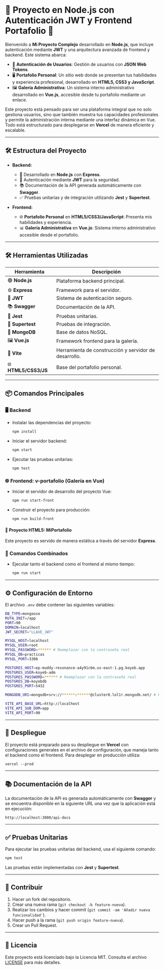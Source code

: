 # 🚀 Proyecto en Node.js con Autenticación JWT y Frontend Portafolio 📂

Bienvenido a **Mi Proyecto Complejo** desarrollado en **Node.js**, que incluye autenticación mediante **JWT** y una arquitectura avanzada de frontend y backend. Este sistema abarca:

- 🔐 **Autenticación de Usuarios**: Gestión de usuarios con **JSON Web Tokens**.
- 🖥️ **Portafolio Personal**: Un sitio web donde se presentan tus habilidades y experiencia profesional, desarrollado en **HTML5, CSS3 y JavaScript**.
- 🖼️ **Galería Administrativa**: Un sistema interno administrativo desarrollado en **Vue.js**, accesible desde tu portafolio mediante un enlace.

Este proyecto está pensado para ser una plataforma integral que no solo gestiona usuarios, sino que también muestra tus capacidades profesionales y permite la administración interna mediante una interfaz dinámica en Vue. Todo está estructurado para desplegarse en **Vercel** de manera eficiente y escalable.

---

## 🛠️ Estructura del Proyecto

- **Backend:**
  - 🔧 Desarrollado en **Node.js** con **Express**.
  - 🔐 Autenticación mediante **JWT** para la seguridad.
  - 📚 Documentación de la API generada automáticamente con **Swagger**.
  - ✅ Pruebas unitarias y de integración utilizando **Jest** y **Supertest**.

- **Frontend:**
  - 🌐 **Portafolio Personal** en **HTML5/CSS3/JavaScript**: Presenta mis habilidades y experiencia.
  - 📊 **Galería Administrativa** en **Vue.js**: Sistema interno administrativo accesible desde el portafolio.

---

## 🛠️ Herramientas Utilizadas

| **Herramienta** | **Descripción** |
| --- | --- |
| 🟢 **Node.js** | Plataforma backend principal. |
| ⚙️ **Express** | Framework para el servidor. |
| 🔐 **JWT** | Sistema de autenticación seguro. |
| 📚 **Swagger** | Documentación de la API. |
| 🧪 **Jest** | Pruebas unitarias. |
| 🧪 **Supertest** | Pruebas de integración. |
| 🍃 **MongoDB** | Base de datos NoSQL. |
| 🖼️ **Vue.js** | Framework frontend para la galería. |
| 🚀 **Vite** | Herramienta de construcción y servidor de desarrollo. |
| 🌐 **HTML5/CSS3/JS** | Base del portafolio personal. |

---

## 📦 Comandos Principales

### 🖥️ Backend

- Instalar las dependencias del proyecto:
  ```bash
  npm install
  ```

- Iniciar el servidor backend:
  ```bash
  npm start
  ```

- Ejecutar las pruebas unitarias:
  ```bash
  npm test
  ```

### 🌐 Frontend: v-portafolio (Galería en Vue)

- Iniciar el servidor de desarrollo del proyecto Vue:
  ```bash
  npm run start-front
  ```

- Construir el proyecto para producción:
  ```bash
  npm run build-front
  ```

#### 📂 Proyecto HTML5: MiPortafolio

Este proyecto es servido de manera estática a través del servidor **Express**.

### 🔄 Comandos Combinados

- Ejecutar tanto el backend como el frontend al mismo tiempo:
  ```bash
  npm run start
  ```

---

## ⚙️ Configuración de Entorno

El archivo `.env` debe contener las siguientes variables:

```bash
DB_TYPE=mongoose
RUTA_INIT=/app
PORT=90
DOMAIN=localhost
JWT_SECRET="LLAVE_JWT"

MYSQL_HOST=localhost
MYSQL_USER=root
MYSQL_PASSWORD=****** # Reemplazar con la contraseña real
MYSQL_DB=practicas
MYSQL_PORT=3306

POSTGRES_HOST=ep-muddy-resonance-a4y91c6m.us-east-1.pg.koyeb.app
POSTGRES_USER=koyeb-adm
POSTGRES_PASSWORD=****** # Reemplazar con la contraseña real
POSTGRES_DB=koyebdb
POSTGRES_PORT=5432

MONGODB_URI=mongodb+srv://******:******@cluster0.lol1r.mongodb.net/ # Reemplazar con el URI completo

VITE_API_BASE_URL=http://localhost
VITE_API_SUB_DOM=app
VITE_API_PORT=90
```

---

## 🚀 Despliegue

El proyecto está preparado para su despliegue en **Vercel** con configuraciones generales en el archivo de configuración, que maneja tanto el backend como el frontend. Para desplegar en producción utiliza:

```
vercel --prod
```
---

## 📚 Documentación de la API

La documentación de la API es generada automáticamente con **Swagger** y se encuentra disponible en la siguiente URL una vez que la aplicación está en ejecución:

```
http://localhost:3000/api-docs
```

---

## ✅ Pruebas Unitarias

Para ejecutar las pruebas unitarias del backend, usa el siguiente comando:

```bash
npm test
```

Las pruebas están implementadas con **Jest** y **Supertest**.

---

## 🤝 Contribuir

1. Hacer un fork del repositorio.
2. Crear una nueva rama (`git checkout -b feature-nueva`).
3. Realizar los cambios y hacer commit (`git commit -am 'Añadir nueva funcionalidad'`).
4. Hacer push a la rama (`git push origin feature-nueva`).
5. Crear un Pull Request.

---

## 📄 Licencia

Este proyecto está licenciado bajo la Licencia MIT. Consulta el archivo [LICENSE](LICENSE) para más detalles.
```
